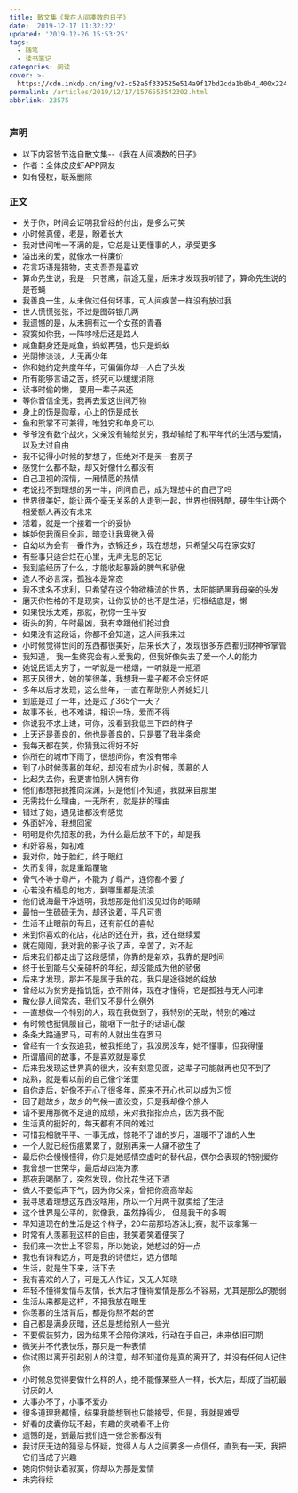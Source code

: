 ```yaml
---
title: 散文集《我在人间凑数的日子》
date: '2019-12-17 11:32:22'
updated: '2019-12-26 15:53:25'
tags:
  - 随笔
  - 读书笔记
categories: 阅读
cover: >-
  https://cdn.inkdp.cn/img/v2-c52a5f339525e514a9f17bd2cda1b8b4_400x224.jpg
permalink: /articles/2019/12/17/1576553542302.html
abbrlink: 23575
---
```

### 声明
* 以下内容皆节选自散文集--《我在人间凑数的日子》
* 作者：全体皮皮虾APP网友
* 如有侵权，联系删除

### 正文
- 关于你，时间会证明我曾经的付出，是多么可笑
- 小时候真傻，老是，盼着长大
- 我对世间唯一不满的是，它总是让更懂事的人，承受更多
- 溢出来的爱，就像水一样廉价
- 花言巧语是猎物，支支吾吾是喜欢
- 算命先生说，我是一只苍鹰，前途无量，后来才发现我听错了，算命先生说的是苍蝇
- 我善良一生，从未做过任何坏事，可人间疾苦一样没有放过我
- 世人慌慌张张，不过是图碎银几两
- 我遗憾的是，从未拥有过一个女孩的青春
- 寂寞如你我，一阵哆嗦后还是路人
- 咸鱼翻身还是咸鱼，蚂蚁再强，也只是蚂蚁
- 光阴惨淡淡，人无再少年
- 你和她约定共度年华，可偏偏你却一人白了头发
- 所有能够言语之苦，终究可以缓缓消除
- 读书时偷的懒， 要用一辈子来还
- 等你音信全无，我再去爱这世间万物
- 身上的伤是勋章，心上的伤是成长
- 鱼和熊掌不可兼得，唯独穷和单身可以
- 爷爷没有数个战火，父亲没有输给贫穷，我却输给了和平年代的生活与爱情，以及太过自由
- 我不记得小时候的梦想了，但绝对不是买一套房子
- 感觉什么都不缺，却又好像什么都没有
- 自己卫视的深情，一厢情愿的热情
- 老说找不到理想的另一半，问问自己，成为理想中的自己了吗
- 世界很美好，能让两个毫无关系的人走到一起，世界也很残酷，硬生生让两个相爱额人再没有未来
- 活着，就是一个接着一个的妥协
- 嫉妒使我面目全非，暗恋让我卑微入骨
- 自幼以为会有一番作为，衣锦还乡，现在想想，只希望父母在家安好
- 有些事只适合烂在心里，无声无息的忘记
- 我到底经历了什么，才能收起暴躁的脾气和骄傲
- 逢人不必言深，孤独本是常态
- 我不求名不求利，只希望在这个物欲横流的世界，太阳能晒黑我母亲的头发
- 磨灭你性格的不是现实，让你妥协的也不是生活，归根结底是，懒
- 如果快乐太难，那就，祝你一生平安
- 街头的狗，午时最凶，我有幸跟他们抢过食
- 如果没有这段话，你都不会知道，这人间我来过
- 小时候觉得世间的东西都很美好，后来长大了，发现很多东西都归财神爷掌管
- 我知道， 我一生终究会有人爱我的，但我好像失去了爱一个人的能力
- 她说民谣太穷了，一听就是一根烟，一听就是一瓶酒
- 那天风很大，她的笑很美，我想我一辈子都不会忘怀吧
- 多年以后才发现，这么些年，一直在帮助别人养媳妇儿
- 到底是过了一年，还是过了365个一天？
- 故事不长，也不难讲，相识一场，爱而不得
- 你说我不求上进，可你，没看到我低三下四的样子
- 上天还是善良的，他也是善良的，只是要了我半条命
- 我每天都在笑，你猜我过得好不好
- 你所在的城市下雨了，很想问你，有没有带伞
- 到了小时候羡慕的年纪，却没有成为小时候，羡慕的人
- 比起失去你，我更害怕别人拥有你
- 他们都想把我推向深渊，只是他们不知道，我就来自那里
- 无需找什么理由，一无所有，就是拼的理由
- 错过了她，遇见谁都没有感觉
- 外面好冷，我想回家
- 明明是你先招惹的我，为什么最后放不下的，却是我
- 和好容易，如初难
- 我对你，始于脸红，终于眼红
- 失而复得，就是重蹈覆辙
- 骨气不等于尊严，不能为了尊严，连你都不要了
- 心若没有栖息的地方，到哪里都是流浪
- 他们说海最干净透明，我想那是他们没见过你的眼睛
- 最怕一生碌碌无为，却还说着，平凡可贵
- 生活不止眼前的苟且，还有前任的喜帖
- 来到你喜欢的花店，花店的还在开，我，还在继续爱
- 就在刚刚，我对我的影子说了声，辛苦了，对不起
- 后来我们都走出了这段感情，你靠的是新欢，我靠的是时间
- 终于长到能与父亲碰杯的年纪，却没能成为他的骄傲
- 后来才发现，那并不是属于我的花，我只是途径她的绽放
- 曾经以为贫穷是指饥饿，衣不附体，现在才懂得，它是孤独与无人问津
- 散伙是人间常态，我们又不是什么例外
- 一直想做一个特别的人，现在我做到了，我特别的无助，特别的难过
- 有时候也挺佩服自己，能咽下一肚子的话语心酸
- 条条大路通罗马，可有的人就出生在罗马
- 曾经有一个女孩追我，被我拒绝了，我没房没车，她不懂事，但我得懂
- 所谓眉间的故事，不是喜欢就是辜负
- 后来我发现这世界真的很大，没有刻意见面，这辈子可能就再也见不到了
- 成熟，就是看以前的自己像个笨蛋
- 自你走后，好像不开心了很多年，原来不开心也可以成为习惯
- 回了趟故乡，故乡的气候一直没变，只是我却像个旅人
- 请不要用那微不足道的成绩，来对我指指点点，因为我不配
- 生活真的挺好的，每天都有不同的难过
- 可惜我相貌平平、一事无成，惊艳不了谁的岁月，温暖不了谁的人生
- 一个人就已经伤痕累累了，就别再来一人痛不欲生了
- 最后你会慢慢懂得，你只是她感情空虚时的替代品，偶尔会表现的特别爱你
- 我曾想一世荣华，最后却四海为家
- 那夜我喝醉了，突然发现，你比花生还下酒
- 做人不要低声下气，因为你父亲，曾把你高高举起
- 我寻思着理想这东西没啥用，所以一个月两千就卖给了生活
- 这个世界是公平的，就像我，虽然挣得少， 但是我干的多啊
- 早知道现在的生活是这个样子，20年前那场游泳比赛，就不该拿第一
- 时常有人羡慕我这样的自由，我笑着笑着便哭了
- 我们来一次世上不容易，所以她说，她想过的好一点
- 我也有诗和远方，可是我的诗很烂，远方很暗
- 生活，就是生下来，活下去
- 我有喜欢的人了，可是无人作证，又无人知晓
- 年轻不懂得爱情与友情，长大后才懂得爱情是那么不容易，尤其是那么的脆弱
- 生活从来都是这样，不把我放在眼里
- 你羡慕的生活背后，都是你熬不起的苦
- 自己都是满身灰暗，还总是想给别人一些光
- 不要假装努力，因为结果不会陪你演戏，行动在于自己，未来依旧可期
- 微笑并不代表快乐，那只是一种表情
-  你试图以离开引起别人的注意，却不知道你是真的离开了，并没有任何人记住你
- 小时候总觉得要做什么样的人，绝不能像某些人一样，长大后，却成了当初最讨厌的人
- 大事办不了，小事不爱办
- 很多道理我都懂，结果我能想到也只能接受，但是，我就是难受
- 好看的皮囊你玩不起，有趣的灵魂看不上你
- 遗憾的是，到最后我们连一张合影都没有
- 我讨厌无边的猜忌与怀疑，觉得人与人之间要多一点信任，直到有一天，我把它们当成了兴趣
- 她向你倾诉着寂寞，你却以为那是爱情
- 未完待续
